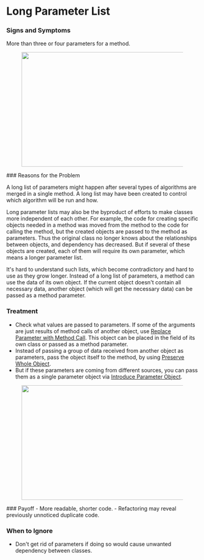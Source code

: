 # Long Parameter List
### Signs and Symptoms

More than three or four parameters for a method.
<figure class="image">

<img
src="https://refactoring.guru/images/refactoring/content/smells/long-parameter-list-01.png?id=06fad4adaf485cfaa569e66c20f268eb"
srcset="https://refactoring.guru/images/refactoring/content/smells/long-parameter-list-01-2x.png?id=d964f68180e89b6312726c7a5719e35d 2x"
width="500" height="300" />
</figure>
### Reasons for the Problem

A long list of parameters might happen after several types of algorithms are merged in a single method. A long list may have been created to control which algorithm will be run and how.

Long parameter lists may also be the byproduct of efforts to make classes more independent of each other. For example, the code for creating specific objects needed in a method was moved from the method to the code for calling the method, but the created objects are passed to the method as parameters. Thus the original class no longer knows about the relationships between objects, and dependency has decreased. But if several of these objects are created, each of them will require its own parameter, which means a longer parameter list.

It's hard to understand such lists, which become contradictory and hard to use as they grow longer. Instead of a long list of parameters, a method can use the data of its own object. If the current object doesn't contain all necessary data, another object (which will get the necessary data) can be passed as a method parameter.

### Treatment
- Check what values are passed to parameters. If some of the arguments are just results of method calls of another object, use [Replace Parameter with Method Call](/replace-parameter-with-method-call). This object can be placed in the field of its own class or passed as a method parameter.
- Instead of passing a group of data received from another object as parameters, pass the object itself to the method, by using [Preserve Whole Object](/preserve-whole-object).
- But if these parameters are coming from different sources, you can pass them as a single parameter object via  [Introduce Parameter Object](/introduce-parameter-object).

<figure class="image">
<img
src="https://refactoring.guru/images/refactoring/content/smells/long-parameter-list-02.png?id=7571291fcaea939ed137400cbe0f3c02"
srcset="https://refactoring.guru/images/refactoring/content/smells/long-parameter-list-02-2x.png?id=90514c8d76f4eae7b76439778b82c778 2x"
loading="lazy" width="500" height="300" />
</figure>
### Payoff
- More readable, shorter code.
- Refactoring may reveal previously unnoticed duplicate code.

### When to Ignore
- Don't get rid of parameters if doing so would cause unwanted dependency between classes.
